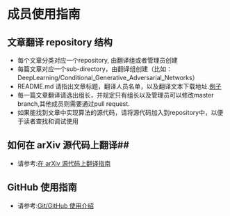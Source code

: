 # 成员使用指南 #

## 文章翻译 repository 结构 ##
* 每个文章分类对应一个repository, 由翻译组或者管理员创建
* 每篇文章对应一个sub-directory，由翻译组创建（比如：DeepLearning/Conditional_Generative_Adversarial_Networks）
* README.md 请指出文章标题，翻译人员名单，以及翻译文本下载地址.[例子](https://github.com/JulyEdu-PaperTranslation/DeepLearning)
* 每一篇文章翻译请选出组长，并规定只有组长以及管理员可以修改master branch,其他成员则需要通过pull request.
* 如果能找到文章中实现算法的源代码，请将源代码加入到repository中，以便于读者查找和调试使用

## 如何在 arXiv 源代码上翻译##
 * 请参考:[在 arXiv 源代码上翻译指南](https://github.com/JulyEdu-PaperTranslation/Tutorial/blob/master/arXiv_paper_translation.md)
 
## GitHub 使用指南 ##
 * 请参考:[Git/GitHub 使用介绍](https://github.com/JulyEdu-PaperTranslation/Tutorial/blob/master/GitTutorial.md)
